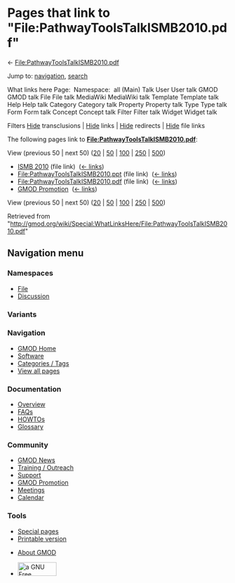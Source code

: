 <div id="mw-page-base" class="noprint">

</div>

<div id="mw-head-base" class="noprint">

</div>

<div id="content" class="mw-body" role="main">

<span id="top"></span>

<div id="mw-js-message" style="display:none;">

</div>



# <span dir="auto">Pages that link to "File:PathwayToolsTalkISMB2010.pdf"</span>

<div id="bodyContent">

<div id="contentSub">

←
[File:PathwayToolsTalkISMB2010.pdf](/wiki/File:PathwayToolsTalkISMB2010.pdf "File:PathwayToolsTalkISMB2010.pdf")

</div>

<div id="jump-to-nav" class="mw-jump">

Jump to: [navigation](#mw-navigation), [search](#p-search)

</div>

<div id="mw-content-text">

What links here Page:  Namespace:  all (Main) Talk User User talk GMOD
GMOD talk File File talk MediaWiki MediaWiki talk Template Template talk
Help Help talk Category Category talk Property Property talk Type Type
talk Form Form talk Concept Concept talk Filter Filter talk Widget
Widget talk

Filters
[Hide](/mediawiki/index.php?title=Special:WhatLinksHere/File:PathwayToolsTalkISMB2010.pdf&hidetrans=1 "Special:WhatLinksHere/File:PathwayToolsTalkISMB2010.pdf")
transclusions \|
[Hide](/mediawiki/index.php?title=Special:WhatLinksHere/File:PathwayToolsTalkISMB2010.pdf&hidelinks=1 "Special:WhatLinksHere/File:PathwayToolsTalkISMB2010.pdf")
links \|
[Hide](/mediawiki/index.php?title=Special:WhatLinksHere/File:PathwayToolsTalkISMB2010.pdf&hideredirs=1 "Special:WhatLinksHere/File:PathwayToolsTalkISMB2010.pdf")
redirects \|
[Hide](/mediawiki/index.php?title=Special:WhatLinksHere/File:PathwayToolsTalkISMB2010.pdf&hideimages=1 "Special:WhatLinksHere/File:PathwayToolsTalkISMB2010.pdf")
file links

The following pages link to
**[File:PathwayToolsTalkISMB2010.pdf](/wiki/File:PathwayToolsTalkISMB2010.pdf "File:PathwayToolsTalkISMB2010.pdf")**:

View (previous 50 \| next 50)
([20](/mediawiki/index.php?title=Special:WhatLinksHere/File:PathwayToolsTalkISMB2010.pdf&limit=20 "Special:WhatLinksHere/File:PathwayToolsTalkISMB2010.pdf")
\|
[50](/mediawiki/index.php?title=Special:WhatLinksHere/File:PathwayToolsTalkISMB2010.pdf&limit=50 "Special:WhatLinksHere/File:PathwayToolsTalkISMB2010.pdf")
\|
[100](/mediawiki/index.php?title=Special:WhatLinksHere/File:PathwayToolsTalkISMB2010.pdf&limit=100 "Special:WhatLinksHere/File:PathwayToolsTalkISMB2010.pdf")
\|
[250](/mediawiki/index.php?title=Special:WhatLinksHere/File:PathwayToolsTalkISMB2010.pdf&limit=250 "Special:WhatLinksHere/File:PathwayToolsTalkISMB2010.pdf")
\|
[500](/mediawiki/index.php?title=Special:WhatLinksHere/File:PathwayToolsTalkISMB2010.pdf&limit=500 "Special:WhatLinksHere/File:PathwayToolsTalkISMB2010.pdf"))

- [ISMB 2010](/wiki/ISMB_2010 "ISMB 2010") (file link) ‎
  <span class="mw-whatlinkshere-tools">([←
  links](/mediawiki/index.php?title=Special:WhatLinksHere&target=ISMB+2010 "Special:WhatLinksHere"))</span>
- [File:PathwayToolsTalkISMB2010.ppt](/wiki/File:PathwayToolsTalkISMB2010.ppt "File:PathwayToolsTalkISMB2010.ppt")
  (file link) ‎ <span class="mw-whatlinkshere-tools">([←
  links](/mediawiki/index.php?title=Special:WhatLinksHere&target=File%3APathwayToolsTalkISMB2010.ppt "Special:WhatLinksHere"))</span>
- [File:PathwayToolsTalkISMB2010.pdf](/wiki/File:PathwayToolsTalkISMB2010.pdf "File:PathwayToolsTalkISMB2010.pdf")
  (file link) ‎ <span class="mw-whatlinkshere-tools">([←
  links](/mediawiki/index.php?title=Special:WhatLinksHere&target=File%3APathwayToolsTalkISMB2010.pdf "Special:WhatLinksHere"))</span>
- [GMOD Promotion](/wiki/GMOD_Promotion "GMOD Promotion") ‎
  <span class="mw-whatlinkshere-tools">([←
  links](/mediawiki/index.php?title=Special:WhatLinksHere&target=GMOD+Promotion "Special:WhatLinksHere"))</span>

View (previous 50 \| next 50)
([20](/mediawiki/index.php?title=Special:WhatLinksHere/File:PathwayToolsTalkISMB2010.pdf&limit=20 "Special:WhatLinksHere/File:PathwayToolsTalkISMB2010.pdf")
\|
[50](/mediawiki/index.php?title=Special:WhatLinksHere/File:PathwayToolsTalkISMB2010.pdf&limit=50 "Special:WhatLinksHere/File:PathwayToolsTalkISMB2010.pdf")
\|
[100](/mediawiki/index.php?title=Special:WhatLinksHere/File:PathwayToolsTalkISMB2010.pdf&limit=100 "Special:WhatLinksHere/File:PathwayToolsTalkISMB2010.pdf")
\|
[250](/mediawiki/index.php?title=Special:WhatLinksHere/File:PathwayToolsTalkISMB2010.pdf&limit=250 "Special:WhatLinksHere/File:PathwayToolsTalkISMB2010.pdf")
\|
[500](/mediawiki/index.php?title=Special:WhatLinksHere/File:PathwayToolsTalkISMB2010.pdf&limit=500 "Special:WhatLinksHere/File:PathwayToolsTalkISMB2010.pdf"))

</div>

<div class="printfooter">

Retrieved from
"<http://gmod.org/wiki/Special:WhatLinksHere/File:PathwayToolsTalkISMB2010.pdf>"

</div>

<div id="catlinks" class="catlinks catlinks-allhidden">

</div>

<div class="visualClear">

</div>

</div>

</div>

<div id="mw-navigation">

## Navigation menu

<div id="mw-head">



<div id="left-navigation">

<div id="p-namespaces" class="vectorTabs" role="navigation"
aria-labelledby="p-namespaces-label">

### Namespaces

- <span id="ca-nstab-image"><a href="/wiki/File:PathwayToolsTalkISMB2010.pdf" accesskey="c"
  title="View the file page [c]">File</a></span>
- <span id="ca-talk"><a
  href="/mediawiki/index.php?title=File_talk:PathwayToolsTalkISMB2010.pdf&amp;action=edit&amp;redlink=1"
  accesskey="t"
  title="Discussion about the content page [t]">Discussion</a></span>

</div>

<div id="p-variants" class="vectorMenu emptyPortlet" role="navigation"
aria-labelledby="p-variants-label">

### 

### Variants[](#)

<div class="menu">

</div>

</div>

</div>

<div id="right-navigation">





</div>



</div>

</div>

</div>

<div id="mw-panel">

<div id="p-logo" role="banner">

<a href="/wiki/Main_Page"
style="background-image: url(http://gmod.org/images/GMOD-cogs.png);"
title="Visit the main page"></a>

</div>

<div id="p-Navigation" class="portal" role="navigation"
aria-labelledby="p-Navigation-label">

### Navigation

<div class="body">

- <span id="n-GMOD-Home">[GMOD Home](/wiki/Main_Page)</span>
- <span id="n-Software">[Software](/wiki/GMOD_Components)</span>
- <span id="n-Categories-.2F-Tags">[Categories /
  Tags](/wiki/Categories)</span>
- <span id="n-View-all-pages">[View all
  pages](/wiki/Special:AllPages)</span>

</div>

</div>

<div id="p-Documentation" class="portal" role="navigation"
aria-labelledby="p-Documentation-label">

### Documentation

<div class="body">

- <span id="n-Overview">[Overview](/wiki/Overview)</span>
- <span id="n-FAQs">[FAQs](/wiki/Category:FAQ)</span>
- <span id="n-HOWTOs">[HOWTOs](/wiki/Category:HOWTO)</span>
- <span id="n-Glossary">[Glossary](/wiki/Glossary)</span>

</div>

</div>

<div id="p-Community" class="portal" role="navigation"
aria-labelledby="p-Community-label">

### Community

<div class="body">

- <span id="n-GMOD-News">[GMOD News](/wiki/GMOD_News)</span>
- <span id="n-Training-.2F-Outreach">[Training /
  Outreach](/wiki/Training_and_Outreach)</span>
- <span id="n-Support">[Support](/wiki/Support)</span>
- <span id="n-GMOD-Promotion">[GMOD
  Promotion](/wiki/GMOD_Promotion)</span>
- <span id="n-Meetings">[Meetings](/wiki/Meetings)</span>
- <span id="n-Calendar">[Calendar](/wiki/Calendar)</span>

</div>

</div>

<div id="p-tb" class="portal" role="navigation"
aria-labelledby="p-tb-label">

### Tools

<div class="body">

- <span id="t-specialpages"><a href="/wiki/Special:SpecialPages" accesskey="q"
  title="A list of all special pages [q]">Special pages</a></span>
- <span id="t-print"><a
  href="/mediawiki/index.php?title=Special:WhatLinksHere/File:PathwayToolsTalkISMB2010.pdf&amp;printable=yes"
  rel="alternate" accesskey="p"
  title="Printable version of this page [p]">Printable version</a></span>

</div>

</div>

</div>

</div>

<div id="footer" role="contentinfo">

- <span id="footer-places-about">[About
  GMOD](/wiki/GMOD:About "GMOD:About")</span>

<!-- -->

- <span id="footer-copyrightico">[<img src="http://www.gnu.org/graphics/gfdl-logo-small.png" width="88"
  height="31" alt="a GNU Free Documentation License" />](http://www.gnu.org/licenses/fdl-1.3.html)</span>


<div style="clear:both">

</div>

</div>
